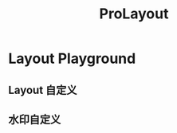 ﻿---
title: ProLayout
nav:
  title: Playground
  path: /playground
---

# Layout Playground

## Layout 自定义

<code src="../../packages/layout/src/demos/dynamic-settings.tsx" height="500px" iframe="760px" background="hsl(220,23%,97%)" title="属性展示"></code>

## 水印自定义

<code src="../../packages/layout/src/components/WaterMark/demos/custom.tsx" background="#f7f8fa"></code>
